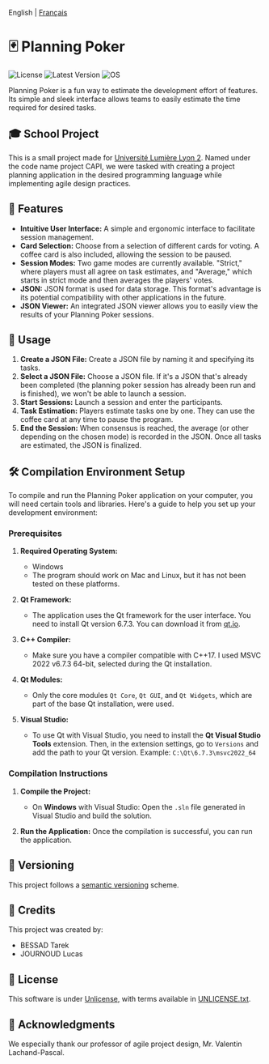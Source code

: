 English | [Français](README_FR.md)

# 🃏 **Planning Poker**
![License](https://img.shields.io/badge/License-UNLICENSE-red) ![Latest Version](https://img.shields.io/badge/Version-1.0.0-blue) ![OS](https://img.shields.io/badge/OS-Windows%2FmacOS%2FLinux-green)

Planning Poker is a fun way to estimate the development effort of features. Its simple and sleek interface allows teams to easily estimate the time required for desired tasks.

## 🎓 School Project

This is a small project made for [Université Lumière Lyon 2](https://www.univ-lyon2.fr/).
Named under the code name project CAPI, we were tasked with creating a project planning application in the desired programming language while implementing agile design practices.

## 🔧 Features

- **Intuitive User Interface:** A simple and ergonomic interface to facilitate session management.
- **Card Selection:** Choose from a selection of different cards for voting. A coffee card is also included, allowing the session to be paused.
- **Session Modes:** Two game modes are currently available. "Strict," where players must all agree on task estimates, and "Average," which starts in strict mode and then averages the players' votes.
- **JSON:** JSON format is used for data storage. This format's advantage is its potential compatibility with other applications in the future.
- **JSON Viewer:** An integrated JSON viewer allows you to easily view the results of your Planning Poker sessions.

## 🚀 Usage

1. **Create a JSON File:** Create a JSON file by naming it and specifying its tasks.
2. **Select a JSON File:** Choose a JSON file. If it's a JSON that's already been completed (the planning poker session has already been run and is finished), we won't be able to launch a session.
3. **Start Sessions:** Launch a session and enter the participants.
4. **Task Estimation:** Players estimate tasks one by one. They can use the coffee card at any time to pause the program.
5. **End the Session:** When consensus is reached, the average (or other depending on the chosen mode) is recorded in the JSON. Once all tasks are estimated, the JSON is finalized.

## 🛠️ Compilation Environment Setup

To compile and run the Planning Poker application on your computer, you will need certain tools and libraries. Here's a guide to help you set up your development environment:

### Prerequisites

1. **Required Operating System:**
   - Windows
   - The program should work on Mac and Linux, but it has not been tested on these platforms.

2. **Qt Framework:**
   - The application uses the Qt framework for the user interface. You need to install Qt version 6.7.3. You can download it from [qt.io](https://www.qt.io/download).

3. **C++ Compiler:**
   - Make sure you have a compiler compatible with C++17.
     I used MSVC 2022 v6.7.3 64-bit, selected during the Qt installation.

4. **Qt Modules:**
   - Only the core modules `Qt Core`, `Qt GUI`, and `Qt Widgets`, which are part of the base Qt installation, were used.

5. **Visual Studio:**
   - To use Qt with Visual Studio, you need to install the **Qt Visual Studio Tools** extension. Then, in the extension settings, go to `Versions` and add the path to your Qt version. Example: `C:\Qt\6.7.3\msvc2022_64`

### Compilation Instructions
1. **Compile the Project:**
   - On **Windows** with Visual Studio:
     Open the `.sln` file generated in Visual Studio and build the solution.

2. **Run the Application:**
   Once the compilation is successful, you can run the application.
   
## 🔢 Versioning

This project follows a [semantic versioning](https://semver.org/) scheme.

## 🤝 Credits
This project was created by:
- BESSAD Tarek
- JOURNOUD Lucas

## 📄 License

This software is under [Unlicense](https://unlicense.org/), with terms available in [UNLICENSE.txt](UNLICENSE.txt).

## 📜 Acknowledgments

We especially thank our professor of agile project design, Mr. Valentin Lachand-Pascal.
